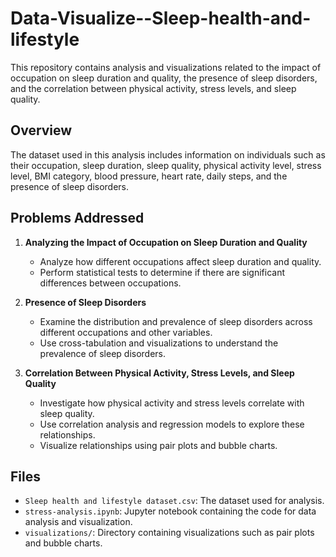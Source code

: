 # Data-Visualize--Sleep-health-and-lifestyle

This repository contains analysis and visualizations related to the impact of occupation on sleep duration and quality, the presence of sleep disorders, and the correlation between physical activity, stress levels, and sleep quality.

## Overview

The dataset used in this analysis includes information on individuals such as their occupation, sleep duration, sleep quality, physical activity level, stress level, BMI category, blood pressure, heart rate, daily steps, and the presence of sleep disorders.

## Problems Addressed

1. **Analyzing the Impact of Occupation on Sleep Duration and Quality**
   - Analyze how different occupations affect sleep duration and quality.
   - Perform statistical tests to determine if there are significant differences between occupations.

2. **Presence of Sleep Disorders**
   - Examine the distribution and prevalence of sleep disorders across different occupations and other variables.
   - Use cross-tabulation and visualizations to understand the prevalence of sleep disorders.

3. **Correlation Between Physical Activity, Stress Levels, and Sleep Quality**
   - Investigate how physical activity and stress levels correlate with sleep quality.
   - Use correlation analysis and regression models to explore these relationships.
   - Visualize relationships using pair plots and bubble charts.

## Files

- `Sleep health and lifestyle dataset.csv`: The dataset used for analysis.
- `stress-analysis.ipynb`: Jupyter notebook containing the code for data analysis and visualization.
- `visualizations/`: Directory containing visualizations such as pair plots and bubble charts.


